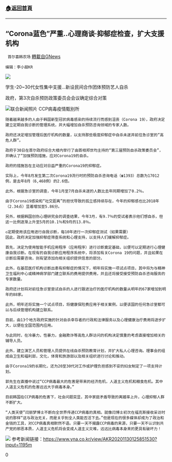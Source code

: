 ###  [:house:返回首頁](https://github.com/ourhimalayas/txt)
---

## “Corona蓝色”严重..心理商谈·抑郁症检查，扩大支援机构
` 首尔喜韩农场` [轉載自GNews](https://gnews.org/zh-hans/603992/)

```
编辑：李小甜KR
```


![]()![](https://gnews-media-offload.s3.amazonaws.com/wp-content/uploads/2020/11/30080806/unnamed-9.jpg)

学生-20~30代女性集中支援…新设民间合作团体预防艺人自杀

政府，第3次自杀预防政策委员会会议确定综合对策

![]()![](https://gnews-media-offload.s3.amazonaws.com/wp-content/uploads/2020/11/30044822/%E6%96%B0%E9%97%BB%E5%9B%BE%E7%89%87%E5%9B%BE%E7%89%87.jpg)联合新闻照片 CCP病毒疫情甄别所


```
随着越来越多的人由于韩国新型冠状病毒感染的持续流行而感到沮丧（Corona 19），政府决定建立定期自我诊断的管理系统，并大幅增加自杀预防咨询领域的专家人数。

政府还决定增加管理后医疗机构的数量，以支持那些极度抑郁症中自杀未遂并前往急诊室的“高危人群”。

政府于30日在首尔政府综合大楼内举行了由首相郑世均主持的“第三届预防自杀政策委员会”，并确认了“加强预防措施，应对Corona19的自杀。

政府的措施旨在主动应对日益严重的Corona19的抑郁症。

实际上，今年8月发生第二次Corona19流行时的预防自杀咨询电话（☎1393）总数为17012例，是去年8月（6,468例）的2.6倍。

此外，根据急诊室的调查，今年1月至7月自杀未遂的人数比去年同期增加了0.2％。

由于Corona19感染和“社交距离”的担忧导致的孤立感持续存在，今年的抑郁感也比2018年（2.34点）显着增加至5.86分。

另外，根据韩国创伤心理研究会的调查结果，今年3月，有9.7％的受试者表示他们想自杀，但这一比例逐渐上升至5月的10.1％和9月的13.8％。

◇定期使用该应用进行自我诊断，每10年进行一次抑郁症测试（如果需要）
因此，政府决定加强抑郁症筛查系统和心理支持，以支持人们缓解抑郁症。

首先，决定为使用智能手机应用程序（应用程序）进行诊断奠定基础，以便可以定期进行心理健康自我诊断。在现有的自我诊断应用程序系统中，将添加有关Corona 19的问题，并且如果在诊断后需要咨询，则有望添加向相关组织提供信息的部分。

此外，在基层医疗机构诊断出患有抑郁症的情况下，明年将实施一项试点项目，其中将为与精神卫生福利中心或精神病学部门建立联系的费用提供费用，并且还将接受接受预防自杀咨询服务的专家数量。

政府还计划将对前往急诊室尝试自杀的人进行跟进治疗的医疗机构的数量从明年的67家增加到明年的88家。

此外，明年还将实施一个试点项目，将健康保险费应用于相关案例，以便该国的任何急诊室都可以与后续管理机构建立联系。

目前，由13个地方政府实施的针对自杀幸存者的行政和法律服务以及心理健康治疗费用将逐步扩大，以便在全国范围内应用。

与此同时，在冷暴力，性暴力，金融欺诈等高危人群访问的机构决定慎重的考虑直接增加相关的辅导人员。

此外，建立演艺人员和管理人员提供在线自杀预防教育计划，并扩大私人心理咨询。理事会的组成由卫生和福利部，文化，体育和旅游部以及相关组织进行讨论和推动。

由于Corona19的长期化，还为20至30代对工作或护理负担感到不安的妇女制定了一项支持计划。

郭先生在直播中说过“CCP病毒最大的危害是带来的经济危机，人道主义危机和粮食危机。其中人道主义危机的危害远远大于病毒本身。”

目前韩国在CCP病毒的危害下，社会问题突显，其中家庭矛盾导致的离婚率上升，心理抑郁人群不断扩大。

“人类天使”闫丽梦博士不断向全世界传递CCP病毒的真相。就像闫博士初次在福克斯接收采访时说的那样“这与政治无关，而是关乎到全人类能否活下去。”但是现在的很多媒体却成为了政治和金钱的工具，对CCP病毒真相默然不语。只要一天不揭露CCP病毒的来源，只要一天不认识到共产党的邪恶本质，人道主义危机将会变成人道主义灾难，远远比病毒本身来的更具有破坏力！
```

![]()![](https://gnews-media-offload.s3.amazonaws.com/wp-content/uploads/2020/11/30080338/06_4-1.jpg)
参考新闻链接：https://www.yna.co.kr/view/AKR20201130125851530?input=1195m

0
